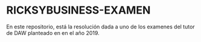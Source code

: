 # RICKSYBUSINESS-EXAMEN
En este repositorio, está la resolución dada a uno de los examenes del tutor de DAW planteado en en el año 2019. 
